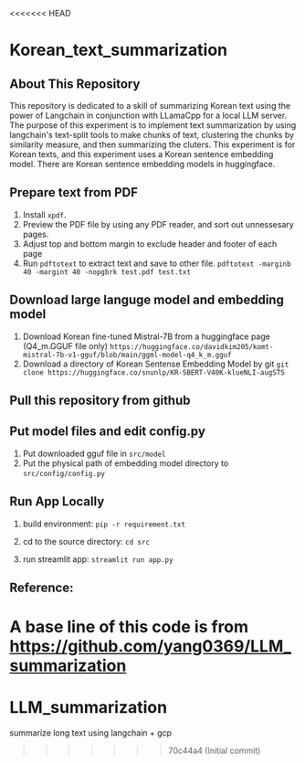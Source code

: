 <<<<<<< HEAD
# Korean_text_summarization

## About This Repository
This repository is dedicated to a skill of summarizing Korean text using the power of Langchain in conjunction with LLamaCpp for a local LLM server.
The purpose of this experiment is to implement text summarization by using langchain's text-split tools to make chunks of text, clustering the chunks by similarity measure, and then summarizing the cluters. This experiment is for Korean texts, and this experiment uses a Korean sentence embedding model. There are Korean sentence embedding models in huggingface.

## Prepare text from PDF
1. Install `xpdf`.
2. Preview the PDF file by using any PDF reader, and sort out unnessesary pages.
3. Adjust top and bottom margin to exclude header and footer of each page
4. Run `pdftotext` to extract text and save to other file.
`pdftotext -marginb 40 -margint 40 -nopgbrk test.pdf test.txt`

## Download large languge model and embedding model
1. Download Korean fine-tuned Mistral-7B from a huggingface page (Q4_m.GGUF file only)
`https://huggingface.co/davidkim205/komt-mistral-7b-v1-gguf/blob/main/ggml-model-q4_k_m.gguf`
2. Download a directory of Korean Sentense Embedding Model by git
`git clone https://huggingface.co/snunlp/KR-SBERT-V40K-klueNLI-augSTS`

## Pull this repository from github

## Put model files and edit config.py
1. Put downloaded gguf file in `src/model`
2. Put the physical path of embedding model directory to `src/config/config.py`

## Run App Locally
1. build environment:
`pip -r requirement.txt`

2. cd to the source directory:
`cd src`

3. run streamlit app:
`streamlit run app.py`

## Reference:
A base line of this code is from
https://github.com/yang0369/LLM_summarization
=======
# LLM_summarization
summarize long text using langchain + gcp
>>>>>>> 70c44a4 (Initial commit)
